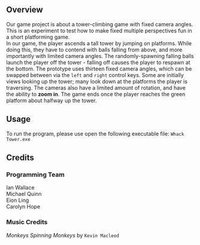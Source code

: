 ## Overview
Our game project is about a tower-climbing game with fixed camera angles. This is an experiment to test how to make fixed multiple perspectives fun in a short platforming game. <br />
In our game, the player ascends a tall tower by jumping on platforms. While doing this, they have to contend with balls falling from above, and more importantly with limited camera angles. The randomly-spawning falling balls launch the player off the tower - falling off causes the player to respawn at the bottom. The prototype uses thirteen fixed camera angles, which can be swapped between via the `left` and `right` control keys. Some are initially views looking up the tower; many look down at the platforms the player is traversing. The cameras also have a limited amount of rotation, and have the ability to **zoom in**. The game ends once the player reaches the green platform about halfway up the tower.

## Usage 
To run the program, please use open the following executable file:
`Whack Tower.exe`

## Credits
### Programming Team
  Ian Wallace <br />
  Michael Quinn <br />
  Eion Ling <br />
  Carolyn Hope

### Music Credits
*Monkeys Spinning Monkeys* by `Kevin Macleod`
